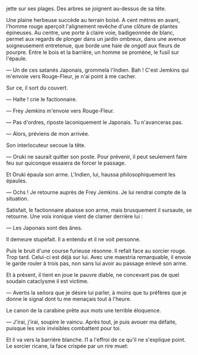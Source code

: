 jette sur ses plages. Des arbres se joignent au-dessus de sa tête.

Une plaine herbeuse succède au terrain boisé. A cent mètres en avant,
l'homme rouge aperçoit l'alignement revêche d'une clôture de plantes épineuses.
Au centre, une porte à claire voie, badigeonnée de blanc, permet aux regards
de plonger dans un jardin ombreux, dans une avenue soigneusement entretenue,
que borde une haie de _ongatl_ aux ﬂeurs de pourpre. Entre le bois et la
barrière, un homme se promène, le fusil sur l'épaule.

— Un de ces satanés Japonais, grommela l'Indien. Bah ! C'est Jemkins qui
m'envoie vers Rouge-Fleur, je n'ai point à me cacher.

Sur ce, il sort du couvert.

— Halte ! crie le factionnaire.

— Frey Jemkins m'envoie vers Rouge-Fleur.

— Pas d'ordres, riposte laconiquement le Japonais. Tu n'avanceras pas.

— Alors, préviens de mon arrivée.

Son interlocuteur secoue la tête.

— Oruki ne saurait quitter son poste. Pour prévenir, il peut seulement faire
feu sur quiconque essaiera de forcer le passage.

Et Oruki épaula son arme. L'Indien, lui, haussa philosophiquement les épaules.

— Ochs ! Je retourne auprès de Frey Jemkins. Je lui rendrai compte de la
situation.

Satisfait, le factionnaire abaisse son arme, mais brusquement il sursaute,
se retourne. Une voix ironique vient de clamer derrière lui :

— Les Japonais sont des ânes.

Il demeure stupéfait. Il a entendu et il ne voit personne.

Puis le bruit d'une course furieuse résonne. Il refait face au sorcier rouge.
Trop tard. Celui-ci est déjà sur lui. Avec une maestria remarquable, il envoie
le garde rouler à trois pas, non sans lui avoir au passage enlevé son arme.

Et à présent, il tient en joue le pauvre diable, ne concevant pas de quel
soudain cataclysme il est victime.

— Avertis la señora que je désire lui parler, à moins que tu préfères que je
donne le signal dont tu me menaçais tout à l'heure.

Le canon de la carabine prête aux mots une terrible éloquence.

— J'irai, j'irai, soupire le vaincu. Après tout, je puis avouer ma défaite,
puisque les voix invisibles combattent pour toi.

Et il va vers la barrière blanche. I1 a l'effroi de ce qu'il ne s'explique
point. Le sorcier ricane, la face crispée par un rire muet:
